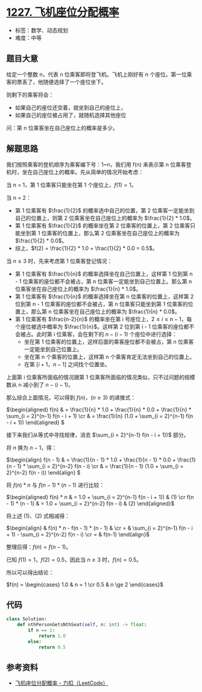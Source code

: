 # [1227. 飞机座位分配概率](https://leetcode.cn/problems/airplane-seat-assignment-probability/)

- 标签：数学、动态规划
- 难度：中等

## 题目大意

给定一个整数 n，代表 n 位乘客即将登飞机。飞机上刚好有 n 个座位。第一位乘客的票丢了，他随便选择了一个座位坐下。

则剩下的乘客将会：

- 如果自己的座位还空着，就坐到自己的座位上，
- 如果自己的座位被占用了，就随机选择其他座位

问：第 n 位乘客坐在自己座位上的概率是多少。

## 解题思路

我们按照乘客的登机顺序为乘客编下号：1~n，我们用 f(n) 来表示第 n 位乘客登机时，坐在自己座位上的概率。先从简单的情况开始考虑：

当 n = 1，第 1 位乘客只能坐在第 1 个座位上，$f(1) = 1$。

当 n = 2：

- 第 1 位乘客有 $\frac{1}{2}$ 的概率选中自己的位置，第 2 位乘客一定能坐到自己的位置上，则第 2 位乘客坐在自己座位上的概率为 $\frac{1}{2} * 1.0$。
- 第 1 位乘客有 $\frac{1}{2}$ 的概率坐在第 2 位乘客的位置上，第 2 位乘客只能坐到第 1 位乘客的位置上，那么第 2 位乘客坐在自己座位上的概率为 $\frac{1}{2} * 0.0$。
- 综上，$f(2) =  \frac{1}{2} * 1.0 + \frac{1}{2} * 0.0 = 0.5$。

当 $n \ge 3$ 时，先来考虑第 1 位乘客登记情况：

- 第 1 位乘客有 $\frac{1}{n}$ 的概率选择坐在自己位置上，这样第 1 位到第 n - 1 位乘客的座位都不会被占，第 n 位乘客一定能坐到自己位置上。那么第 n 位乘客坐在自己座位上的概率为 $\frac{1}{n} * 1.0$。
- 第 1 位乘客有 $\frac{1}{n}$ 的概率选择坐在第 n 位乘客的位置上，这样第 2 位到第 n - 1 位乘客的座位都不会被占，第 n 位乘客只能坐到第 1 位乘客的位置上，那么第 n 位乘客坐在自己座位上的概率为 $\frac{1}{n} * 0.0$。
- 第 1 位乘客有 $\frac{n-2}{n}$ 的概率坐在第 i 号座位上，$2 \le i \le n - 1$，每个座位被选中概率为 $\frac{1}{n}$。这样第 2 位到第 i - 1 位乘客的座位都不会被占。此时第 i 位乘客，会在剩下的 $n - (i - 1)$ 个座位中进行选择：
  - 坐在第 1 位乘客的位置上，这样后面的乘客座位都不会被占，第 n 位乘客一定能坐到自己位置上。
  - 坐在第 n 个乘客的位置上，这样第 n 个乘客肯定无法坐到自己的位置上。
  - 在第 $[i + 1，n - 1]$ 之间找个位置坐。

上面第 i 位乘客所面临的情况跟第 1 位乘客所面临的情况类似，只不过问题的规模数从 n 减小到了  $n - (i - 1)$。

那么综合上面情况，可以得到 $f(n)，(n \ge 3)$ 的递推式：

$\begin{aligned} f(n) & =  \frac{1}{n} * 1.0 + \frac{1}{n} * 0.0 + \frac{1}{n} * \sum_{i = 2}^{n-1} f(n - i + 1) \cr & = \frac{1}{n} (1.0 + \sum_{i = 2}^{n-1} f(n - i + 1)) \end{aligned} $

接下来我们从等式中寻找规律，消去 $\sum_{i = 2}^{n-1} f(n - i + 1))$ 部分。

将 $n$ 换为 $n - 1$，得：

$\begin{align} f(n - 1) & =  \frac{1}{n - 1} * 1.0 + \frac{1}{n - 1} * 0.0 + \frac{1}{n - 1} * \sum_{i = 2}^{n-2} f(n - i) \cr & = \frac{1}{n - 1} (1.0 + \sum_{i = 2}^{n-2} f(n - i)) \end{align} $

将 $f(n) * n$ 与 $f(n - 1) * (n - 1)$ 进行比较：

$\begin{aligned} f(n) * n & = 1.0 + \sum_{i = 2}^{n-1} f(n - i + 1)) & (1) \cr f(n - 1) * (n - 1) & = 1.0 + \sum_{i = 2}^{n-2} f(n - i) & (2) \end{aligned}$

将上述 (1)、(2) 式相减得：

$\begin{align} & f(n) * n - f(n - 1) * (n - 1) & \cr = & \sum_{i = 2}^{n-1} f(n - i + 1) - \sum_{i = 2}^{n-2}  f(n - i) \cr = & f(n-1) \end{align}$

整理后得：$f(n) = f(n - 1)$。

已知 $f(1) = 1$，$f(2) = 0.5$，因此当 $n \ge 3$ 时，$f(n) = 0.5$。

所以可以得出结论：

$f(n) = \begin{cases} 1.0 & n = 1 \cr 0.5 & n \ge 2  \end{cases}$

## 代码

```Python
class Solution:
    def nthPersonGetsNthSeat(self, n: int) -> float:
        if n == 1:
            return 1.0
        else:
            return 0.5
```

## 参考资料

- [飞机座位分配概率 - 力扣（LeetCode）](https://leetcode.cn/problems/airplane-seat-assignment-probability/solution/fei-ji-zuo-wei-fen-pei-gai-lu-by-leetcod-gyw4/)

